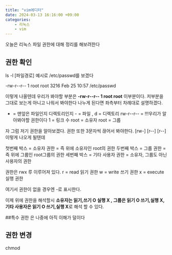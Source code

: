 ```yaml
---
title: "vim에디터"
date: 2024-03-13 16:16:00 +09:00
categories: 
    - 리눅스
    - vim
---
```


오늘은 리눅스 파일 권한에 대해 정리를 해보려한다

## 권한 확인
ls -l [파일경로] 
예시로 /etc/passwd를 보겠다

-rw-r--r-- 1 root root 3216 Feb 25 10:57 /etc/passwd

이렇게 나올텐데 
우리가 봐야할 부분은 **-rw-r--r-- 1 root root** 이부분이다.
저부분을 그대로 보는게 아니고 나워서 봐야한다
나누게 된다면 좌측부터 차례대로 설명하겠다.

- 	= 맨앞은 파일인지 디렉토리인지  - = 파일 , d = 디렉토리
rw-r--r--	= !!!우리가 알아봐야할 권한이다
1	= 링크 수 
root	= 소유자
root	= 그룹

자 그럼 저기 권한을 알아보겠다. 권한 또한 3문자씩 끊어서 봐야한다.
[rw-] [r--] [r--] 이렇게 나오게 될텐데

첫번째 박스 	= 소유자 권한 	= 즉 위에 소유자인 root의 권한
두번째 박스	= 그룹 권한	= 즉 위에 그룹인 root그룹의 권한
세번째 박스 	= 기타 사용자 권한	= 소유자, 그룹도 아닌 사용자의 권한

권한은 rwx 루 이루어져 있다. 
r 	= read 		읽기 권한
w	= write 		쓰기 권한
x	= execute 	실행 권한

여기서 권한이 없을 경우엔 -로 표시한다.

이제 위에 권한을 해석할시 **소유자는 읽기,쓰기 O 실행 X , 그룹은 읽기 O 쓰기,실행 X, 기타 사용자은 읽기 O 쓰기,실행 X**로 해석 할 수 있다.

##특수 권한
은 나중에 아직 이해가 덜이다


## 권한 변경

chmod















